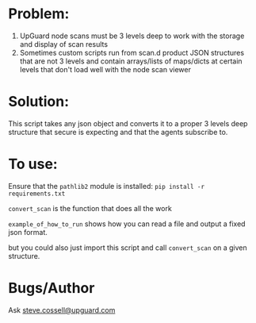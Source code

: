 # Problem:

1) UpGuard node scans must be 3 levels deep to work with the storage and display of scan results
2) Sometimes custom scripts run from scan.d product JSON structures that are not 3 levels
   and contain arrays/lists of maps/dicts at certain levels that don't load well with the
   node scan viewer

# Solution:
 This script takes any json object and converts it to a proper 3 levels deep structure
 that secure is expecting and that the agents subscribe to.

# To use:

Ensure that the `pathlib2` module is installed: `pip install -r requirements.txt` 

`convert_scan` is the function that does all the work

`example_of_how_to_run` shows how you can read a file and output a fixed json format.

but you could also just import this script and call `convert_scan` on a given structure.

# Bugs/Author

Ask steve.cossell@upguard.com
